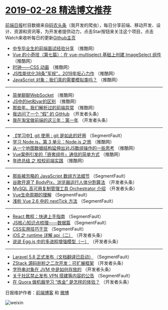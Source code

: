 # [2019-02-28 精选博文推荐](http://hao.caibaojian.com/date/2019/02/28)

[前端日报](http://caibaojian.com/c/news)栏目数据来自[码农头条](http://hao.caibaojian.com/)（我开发的爬虫），每日分享前端、移动开发、设计、资源和资讯等，为开发者提供动力，点击Star按钮来关注这个项目，点击Watch来收听每日的更新[Github主页](https://github.com/kujian/frontendDaily)
* [中专毕业生的前端面试经验分享](http://hao.caibaojian.com/102261.html) （推酷网）
* [Vue 的小奇技（第七篇）：在 vue-multiselect 基础上创建 ImageSelect 组件](http://hao.caibaojian.com/102263.html) （推酷网）
* [时钟——CSS 动画](http://hao.caibaojian.com/102251.html) （推酷网）
* [JS性能优化38条&quot;军规&quot;，2019年呕心力作](http://hao.caibaojian.com/102245.html) （推酷网）
* [JavaScript 对象：我们真的需要模拟类吗？](http://hao.caibaojian.com/102259.html) （推酷网）

***
* [简单聊聊WebSocket](http://hao.caibaojian.com/102250.html) （推酷网）
* [JS中的let和var的区别](http://hao.caibaojian.com/102255.html) （推酷网）
* [那些年，我们解析过的前端异常](http://hao.caibaojian.com/102244.html) （推酷网）
* [我访问了一个 “假” 的 GitHub](http://hao.caibaojian.com/102208.html) （开发者头条）
* [我在淘宝做前端的这三年：第一年](http://hao.caibaojian.com/102198.html) （开发者头条）

***
* [【学习中】git 使用 : git 是如此的好用](http://hao.caibaojian.com/102188.html) （SegmentFault）
* [学习 Node.js，第 3 单元：Node.js 之旅](http://hao.caibaojian.com/102260.html) （推酷网）
* [从一个地图数据结构延伸出对JS数组操作的一些思考](http://hao.caibaojian.com/102252.html) （推酷网）
* [Vue案例引发的「嵌套组件」通信的简单方式](http://hao.caibaojian.com/102257.html) （推酷网）
* [年终总结 之 校校前端实践](http://hao.caibaojian.com/102246.html) （推酷网）

***
* [那些被忽略的 JavaScript 数组方法细节](http://hao.caibaojian.com/102185.html) （SegmentFault）
* [谷歌开源了 BodyPix，浏览器运行人体分割算法](http://hao.caibaojian.com/102232.html) （开发者头条）
* [MySQL 高可用复制管理工具 Orchestrator 介绍](http://hao.caibaojian.com/102222.html) （开发者头条）
* [Vue生命周期的理解](http://hao.caibaojian.com/102189.html) （SegmentFault）
* [浅析 Vue 2.6 中的 nextTick 方法](http://hao.caibaojian.com/102181.html) （SegmentFault）

***
* [React 教程：快速上手指南](http://hao.caibaojian.com/102183.html) （SegmentFault）
* [JS核心知识点梳理——数据篇](http://hao.caibaojian.com/102194.html) （SegmentFault）
* [CSS实用技巧干货](http://hao.caibaojian.com/102184.html) （SegmentFault）
* [iOS 之 runtime 详解 api（二）](http://hao.caibaojian.com/102206.html) （开发者头条）
* [说说 Egg.js 中的多进程增强模型（一）](http://hao.caibaojian.com/102220.html) （开发者头条）

***
* [Laravel 5.8 正式发布（文档翻译已启动）](http://hao.caibaojian.com/102196.html) （SegmentFault）
* [ZStack 源码剖析之二次开发：可扩展框架](http://hao.caibaojian.com/102231.html) （开发者头条）
* [字符串对象在 JVM 中是如何存放的](http://hao.caibaojian.com/102207.html) （开发者头条）
* [关于社区禁止发布 VPN 搭建等内容的公告](http://hao.caibaojian.com/102186.html) （SegmentFault）
* [在 Quora 做机器学习 “炼金” 是怎样的体验？](http://hao.caibaojian.com/102221.html) （开发者头条）

日报维护作者：[前端博客](http://caibaojian.com/) 和 [微博](http://caibaojian.com/go/weibo)

![weixin](https://user-images.githubusercontent.com/3055447/38468989-651132ac-3b80-11e8-8e6b-15122322a9d7.png)